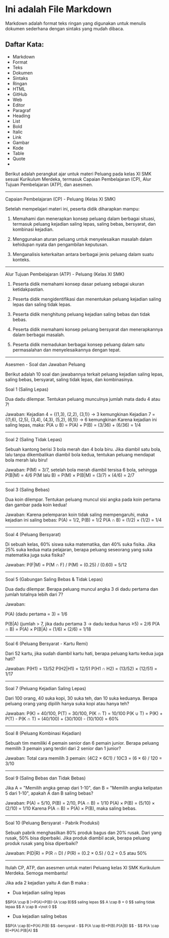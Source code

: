 # Ini adalah File Markdown

Markdown adalah format teks ringan yang digunakan untuk menulis dokumen sederhana dengan sintaks yang mudah dibaca.

## Daftar Kata:
- Markdown
- Format
- Teks
- Dokumen
- Sintaks
- Ringan
- HTML
- GitHub
- Web
- Editor
- Paragraf
- Heading
- List
- Bold
- Italic
- Link
- Gambar
- Kode
- Table
- Quote
- 
Berikut adalah perangkat ajar untuk materi Peluang pada kelas XI SMK sesuai Kurikulum Merdeka, termasuk Capaian Pembelajaran (CP), Alur Tujuan Pembelajaran (ATP), dan asesmen.


---

Capaian Pembelajaran (CP) - Peluang (Kelas XI SMK)

Setelah mempelajari materi ini, peserta didik diharapkan mampu:

1. Memahami dan menerapkan konsep peluang dalam berbagai situasi, termasuk peluang kejadian saling lepas, saling bebas, bersyarat, dan kombinasi kejadian.


2. Menggunakan aturan peluang untuk menyelesaikan masalah dalam kehidupan nyata dan pengambilan keputusan.


3. Menganalisis keterkaitan antara berbagai jenis peluang dalam suatu konteks.




---

Alur Tujuan Pembelajaran (ATP) - Peluang (Kelas XI SMK)

1. Peserta didik memahami konsep dasar peluang sebagai ukuran ketidakpastian.


2. Peserta didik mengidentifikasi dan menentukan peluang kejadian saling lepas dan saling tidak lepas.


3. Peserta didik menghitung peluang kejadian saling bebas dan tidak bebas.


4. Peserta didik memahami konsep peluang bersyarat dan menerapkannya dalam berbagai masalah.


5. Peserta didik memadukan berbagai konsep peluang dalam satu permasalahan dan menyelesaikannya dengan tepat.




---

Asesmen - Soal dan Jawaban Peluang

Berikut adalah 10 soal dan jawabannya terkait peluang kejadian saling lepas, saling bebas, bersyarat, saling tidak lepas, dan kombinasinya.

Soal 1 (Saling Lepas)

Dua dadu dilempar. Tentukan peluang munculnya jumlah mata dadu 4 atau 7!

Jawaban:
Kejadian 4 = {(1,3), (2,2), (3,1)} → 3 kemungkinan
Kejadian 7 = {(1,6), (2,5), (3,4), (4,3), (5,2), (6,1)} → 6 kemungkinan
Karena kejadian ini saling lepas, maka:
P(A ∪ B) = P(A) + P(B) = (3/36) + (6/36) = 1/4


---

Soal 2 (Saling Tidak Lepas)

Sebuah kantong berisi 3 bola merah dan 4 bola biru. Jika diambil satu bola, lalu tanpa dikembalikan diambil bola kedua, tentukan peluang mendapat bola merah lalu biru!

Jawaban:
P(M) = 3/7, setelah bola merah diambil tersisa 6 bola, sehingga P(B|M) = 4/6
P(M lalu B) = P(M) × P(B|M) = (3/7) × (4/6) = 2/7


---

Soal 3 (Saling Bebas)

Dua koin dilempar. Tentukan peluang muncul sisi angka pada koin pertama dan gambar pada koin kedua!

Jawaban:
Karena pelemparan koin tidak saling mempengaruhi, maka kejadian ini saling bebas:
P(A) = 1/2, P(B) = 1/2
P(A ∩ B) = (1/2) × (1/2) = 1/4


---

Soal 4 (Peluang Bersyarat)

Di sebuah kelas, 60% siswa suka matematika, dan 40% suka fisika. Jika 25% suka kedua mata pelajaran, berapa peluang seseorang yang suka matematika juga suka fisika?

Jawaban:
P(F|M) = P(M ∩ F) / P(M) = (0.25) / (0.60) = 5/12


---

Soal 5 (Gabungan Saling Bebas & Tidak Lepas)

Dua dadu dilempar. Berapa peluang muncul angka 3 di dadu pertama dan jumlah totalnya lebih dari 7?

Jawaban:

P(A) (dadu pertama = 3) = 1/6

P(B|A) (jumlah > 7, jika dadu pertama 3 → dadu kedua harus ≥5) = 2/6
P(A ∩ B) = P(A) × P(B|A) = (1/6) × (2/6) = 1/18



---

Soal 6 (Peluang Bersyarat - Kartu Remi)

Dari 52 kartu, jika sudah diambil kartu hati, berapa peluang kartu kedua juga hati?

Jawaban:
P(H1) = 13/52
P(H2|H1) = 12/51
P(H1 ∩ H2) = (13/52) × (12/51) = 1/17


---

Soal 7 (Peluang Kejadian Saling Lepas)

Dari 100 orang, 40 suka kopi, 30 suka teh, dan 10 suka keduanya. Berapa peluang orang yang dipilih hanya suka kopi atau hanya teh?

Jawaban:
P(K) = 40/100, P(T) = 30/100, P(K ∩ T) = 10/100
P(K ∪ T) = P(K) + P(T) - P(K ∩ T) = (40/100) + (30/100) - (10/100) = 60%


---

Soal 8 (Peluang Kombinasi Kejadian)

Sebuah tim memiliki 4 pemain senior dan 6 pemain junior. Berapa peluang memilih 3 pemain yang terdiri dari 2 senior dan 1 junior?

Jawaban:
Total cara memilih 3 pemain:
(4C2 × 6C1) / 10C3 = (6 × 6) / 120 = 3/10


---

Soal 9 (Saling Bebas dan Tidak Bebas)

Jika A = "Memilih angka genap dari 1-10", dan B = "Memilih angka kelipatan 5 dari 1-10", apakah A dan B saling bebas?

Jawaban:
P(A) = 5/10, P(B) = 2/10, P(A ∩ B) = 1/10
P(A) × P(B) = (5/10) × (2/10) = 1/10
Karena P(A ∩ B) = P(A) × P(B), maka saling bebas.


---

Soal 10 (Peluang Bersyarat - Pabrik Produksi)

Sebuah pabrik menghasilkan 80% produk bagus dan 20% rusak. Dari yang rusak, 50% bisa diperbaiki. Jika produk diambil acak, berapa peluang produk rusak yang bisa diperbaiki?

Jawaban:
P(D|R) = P(R ∩ D) / P(R) = (0.2 × 0.5) / 0.2 = 0.5 atau 50%


---

Itulah CP, ATP, dan asesmen untuk materi Peluang kelas XI SMK Kurikulum Merdeka. Semoga membantu!

Jika ada 2 kejadian yaitu A dan B maka :
- Dua kejadian saling lepas
<span style="font-size: 12px;">
$$P(A \cup B )=P(A)+P(B)-(A \cap B)$$
saling lepas 
     $$ A \cap B = 0 $$ 
     saling tidak lepaa
     $$ A \cap B =\not 0 $$
    </span>
    
 - Dua kejadian saling bebas
<span style="font-size: 12px;">
    $$P(A \cap B)=P(A).P(B) $$
    -bersyarat
    - $$ P(A \cap B)=P(B).P(A|B) $$
    - $$ P(A \cap B)=P(A).P(B|A) $$</span>


